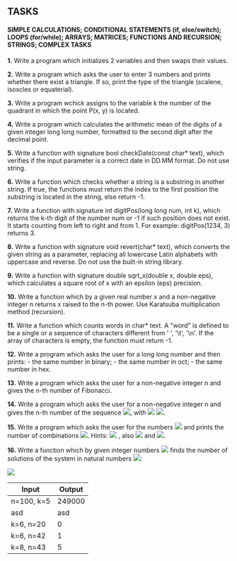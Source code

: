   ## TASKS
  #### SIMPLE CALCULATIONS; CONDITIONAL STATEMENTS (if, else/switch); LOOPS (for/while); ARRAYS; MATRICES; FUNCTIONS AND                    RECURSION; STRINGS; COMPLEX TASKS

**1.** Write a program which initializes 2 variables and then swaps their values.

**2.** Write a program which asks the user to enter 3 numbers and prints whether there exist a triangle. If so, print the type of the 
   triangle (scalene, isoscles or equaterial).
   
**3.** Write a program wchick assigns to the variable k the number of the quadrant in which the point P(x, y) is located.

**4.** Write a program which calculates the arithmetic mean of the digits of a given integer long long number, formatted to the second 
   digit after the decimal point.

**5.** Write a function with signature bool checkDate(const char* text), which verifies if the input parameter is a correct date in 
   DD.MM format. Do not use string.
   
**6.** Write a function which checks whether a string is а substring in another string. If true, the functions must return the index 
   to the first position the substring is located in the string, else return -1.
   
**7.** Write a function with signature int digitPos(long long num, int k), which returns the k-th digit of the number num or -1 if 
   such position does not exist. It starts counting from left to right and from 1. For example: digitPos(1234, 3) returns 3.
   
**8.** Write a function with signature void revert(char* text), which converts the given string as a parameter, replacing all 
   lowercase Latin alphabets with uppercase and reverse. Do not use the built-in string library.
   
**9.** Write a function with signature double sqrt_x(double x, double eps), which calculates a square root of x with an epsilon (eps) 
   precision.
   
**10.** Write a function which by a given real number x and a non-negative integer n returns x raised to the n-th power. Use Karatsuba
   multiplication method (recursion).

**11.** Write a function which counts words in char* text. A "word" is defined to be a single or a sequence of characters different from 
   ' ', '\t', '\n'. If the array of characters is empty, the function must return -1.
   
**12.** Write a program which asks the user for a long long number and then prints:
    - the same number in binary;
    -  the same number in oct;
    -  the same number in hex.

**13.** Write a program which asks the user for a non-negative integer n and gives the n-th number of Fibonacci.

**14.** Write a program which asks the user for a non-negative integer n and gives the n-th number of the sequence <img src="https://latex.codecogs.com/svg.latex?\Large&space;a_{n+2}=5a_{n+1}-6a_n+6^n">, with <img src="https://latex.codecogs.com/svg.latex?\Large&space;a_0=0"> <img src="https://latex.codecogs.com/svg.latex?\Large&space;a_1=1">.

**15.** Write a program which asks the user for the numbers <img src="https://latex.codecogs.com/svg.latex?\Large&space;0\leq{k}\leq{n}"> and prints the number of combinations <img src="https://latex.codecogs.com/svg.latex?\Large&space;\binom{n}{k}">. Hints: <img src="https://latex.codecogs.com/svg.latex?\Large&space;\binom{n}{k}=\frac{n!}{k!(n-k)!}=C_{n}^{k}"> , also <img src="https://latex.codecogs.com/svg.latex?\Large&space;C_{n}^{0}=C_{n}^{n}=1"> and <img src="https://latex.codecogs.com/svg.latex?\Large&space;C_{n}^{k}=C_{n-1}^{k}+C_{n-1}^{k-1}">.

**16.** Write a function which by given integer numbers <img src="https://latex.codecogs.com/svg.latex?\Large&space;n\geq{k}\geq{5}."> finds the number of solutions of the system in natural numbers <img src="https://latex.codecogs.com/svg.latex?\Large&space;\mathbb{N}\cup{0}">:

<img src="https://latex.codecogs.com/svg.latex?\Large&space;\left\{\begin{array}{l}x_1+x_2+x_3+x_4+x_5=100\\x_1<10\\10\leq{x_2}<30\\x_4>20\\x_5<30\end{array}\right."> 

Input | Output
------------ | -------------
n=100, k=5 | 249000
asd | asd
k=6, n=20 | 0
k=6, n=42| 1
k=8, n=43| 5

